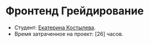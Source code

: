 #  Фронтенд Грейдирование

* Студент: [Екатерина Костылева](https://up.htmlacademy.ru/adaptive/25/user/2012749).
* Время затраченное на проект: [26] часов.